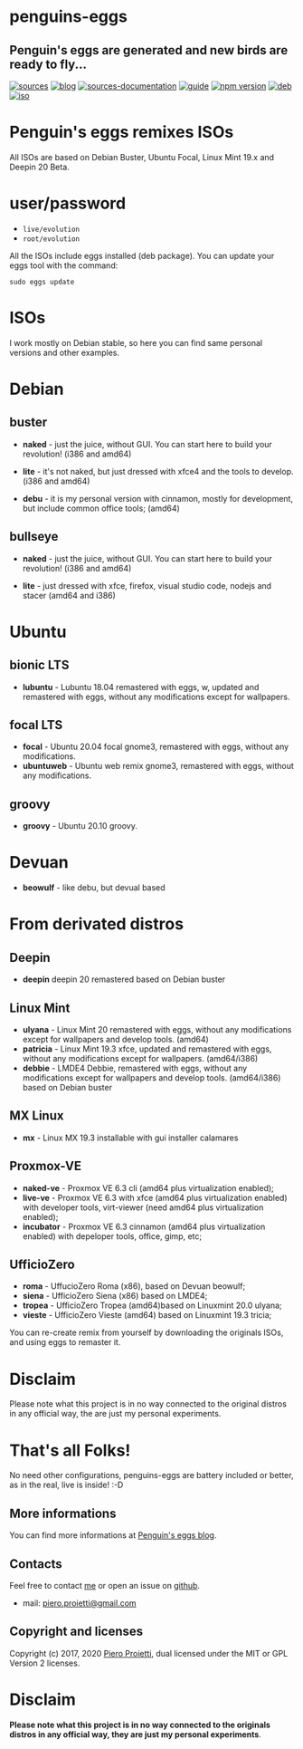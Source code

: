 penguins-eggs
=============

## Penguin&#39;s eggs are generated and new birds are ready to fly...
[![sources](https://img.shields.io/badge/github-sources-blue)](https://github.com/pieroproietti/penguins-eggs)
[![blog](https://img.shields.io/badge/blog-penguin's%20eggs-blue)](https://penguins-eggs.net)
[![sources-documentation](https://img.shields.io/badge/sources-documentation-blue)](https://penguins-eggs.net/sources-documentation/index.html)
[![guide](https://img.shields.io/badge/guide-penguin's%20eggs-blue)](https://penguins-eggs.net/book/)
[![npm version](https://img.shields.io/npm/v/penguins-eggs.svg)](https://npmjs.org/package/penguins-eggs)
[![deb](https://img.shields.io/badge/deb-packages-orange)](https://sourceforge.net/projects/penguins-eggs/files/packages-deb)
[![iso](https://img.shields.io/badge/iso-images-orange)](https://sourceforge.net/projects/penguins-eggs/files/iso)


# Penguin's eggs remixes ISOs

All ISOs are based on Debian Buster, Ubuntu Focal, Linux Mint 19.x and Deepin 20 Beta. 

# user/password
* ```live/evolution```
* ```root/evolution```

All the ISOs include eggs installed (deb package). You can update your eggs tool with the command:

```sudo eggs update```

# ISOs

I work mostly on Debian stable, so here you can find same personal versions and other examples.

# Debian
## buster

* **naked** - just the juice, without GUI. You can start here to build your revolution! (i386 and amd64)

* **lite** - it's not naked, but just dressed with xfce4 and the tools to develop. (i386 and amd64)

* **debu**  - it is my personal version with cinnamon, mostly for development, but include common office tools; (amd64)

## bullseye

* **naked** - just the juice, without GUI. You can start here to build your revolution! (i386 and amd64)

* **lite** - just dressed with xfce, firefox, visual studio code, nodejs and stacer (amd64 and i386)

# Ubuntu

## bionic LTS
* **lubuntu** - Lubuntu 18.04 remastered with eggs, w, updated and remastered with eggs, without any modifications except for wallpapers.

## focal LTS
* **focal** - Ubuntu 20.04 focal gnome3, remastered with eggs, without any modifications. 
* **ubuntuweb** - Ubuntu web remix gnome3, remastered with eggs, without any modifications. 

## groovy
* **groovy** - Ubuntu 20.10 groovy. 

# Devuan 
* **beowulf** - like debu, but devual based

# From derivated distros

## Deepin
* **deepin** deepin 20 remastered based on Debian buster

## Linux Mint 
* **ulyana** - Linux Mint 20 remastered with eggs, without any modifications except for wallpapers and develop tools. (amd64) 
* **patricia** - Linux Mint 19.3 xfce, updated and remastered with eggs, without any modifications except for wallpapers. (amd64/i386)
* **debbie** - LMDE4 Debbie, remastered with eggs, without any modifications except for wallpapers and develop tools. (amd64/i386) based on Debian buster

## MX Linux 
* **mx** - Linux MX 19.3 installable with gui installer calamares 

## Proxmox-VE
* **naked-ve** - Proxmox VE 6.3 cli (amd64 plus virtualization enabled);
* **live-ve** - Proxmox VE 6.3 with xfce (amd64 plus virtualization enabled) with developer tools, virt-viewer (need amd64 plus virtualization enabled);
* **incubator** - Proxmox VE 6.3 cinnamon (amd64 plus virtualization enabled) with depeloper tools, office, gimp, etc;

## UfficioZero
* **roma** - UffucioZero Roma (x86), based on Devuan beowulf;
* **siena** - UfficioZero Siena (x86) based on LMDE4;
* **tropea** - UfficioZero Tropea (amd64)based on Linuxmint 20.0 ulyana;
* **vieste** - UfficioZero Vieste (amd64) based on Linuxmint 19.3 tricia;

You can re-create remix from yourself by downloading the originals ISOs, and using eggs to remaster it.

# Disclaim
Please note what this project is in no way connected to the original distros in any official way, the are just my personal experiments.

# That's all Folks!
No need other configurations, penguins-eggs are battery included or better, as in the real, live is inside! :-D

## More informations

You can find more informations at [Penguin's eggs blog](https://penguins-eggs.net).

## Contacts
Feel free to contact [me](https://gitter.im/penguins-eggs-1/community?source=orgpage) or open an issue on [github](https://github.com/pieroproietti/penguins-eggs/issues).

* mail: piero.proietti@gmail.com

## Copyright and licenses
Copyright (c) 2017, 2020 [Piero Proietti](https://penguins-eggs.net/about-me.html), dual licensed under the MIT or GPL Version 2 licenses.

# Disclaim 
__Please note what this project is in no way connected to the originals distros in any official way, they are just my personal experiments__.

